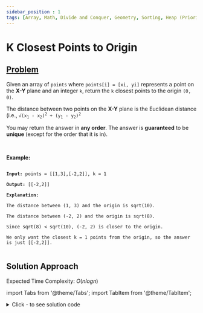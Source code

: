 ```yaml
---
sidebar_position : 1
tags: [Array, Math, Divide and Conquer, Geometry, Sorting, Heap (Priority Queue), Quickselect]
---
```


# K Closest Points to Origin

## [Problem](https://leetcode.com/problems/k-closest-points-to-origin/)

<p>Given an array of <code>points</code> where <code>points[i] = [xi, yi]</code> represents a point on the <strong>X-Y</strong> plane and an integer <code>k</code>, return the <code>k</code> closest points to the origin <code>(0, 0)</code>.</p>

<p>The distance between two points on the <strong>X-Y</strong> plane is the Euclidean distance (i.e., <code>&radic;(x<sub>1</sub> - x<sub>2</sub>)<sup>2</sup> + (y<sub>1</sub> - y<sub>2</sub>)<sup>2</sup></code></p>

<p>You may return the answer in <strong>any order</strong>. The answer is <strong>guaranteed</strong> to be <strong>unique</strong> (except for the order that it is in).</p>

<p>&nbsp;</p>
<p><strong>Example:</strong></p>
<img alt="" src="https://assets.leetcode.com/uploads/2021/03/03/closestplane1.jpg" style={ {width: "400px", height: "400px" } }/>
<code>
<strong>Input:</strong> points = [[1,3],[-2,2]], k = 1 <br/>
<strong>Output:</strong> [[-2,2]] <br/>
<strong>Explanation:</strong> <br/>
The distance between (1, 3) and the origin is sqrt(10). <br/>
The distance between (-2, 2) and the origin is sqrt(8).<br/> 
Since sqrt(8) &lt; sqrt(10), (-2, 2) is closer to the origin.<br/> 
We only want the closest k = 1 points from the origin, so the answer is just [[-2,2]]. <br/>
</code>


## Solution Approach

Expected Time Complexity: $O(nlogn)$

import Tabs from '@theme/Tabs';
import TabItem from '@theme/TabItem';

<details><summary>Click - to see solution code</summary>

<Tabs>
<TabItem value="cpp" label="C++">

```cpp
class Solution {
   public:
    vector<vector<int>> kClosest(vector<vector<int>>& points, int k) {
        int n = points.size();
        vector<vector<double>> dis(n, vector<double>(2));
        vector<vector<int>> ans(k, vector<int>(2));

        for (int j = 0; j < n; j++) {
            double a =
                (points[j][0] * points[j][0] + points[j][1] * points[j][1]);
            a = sqrt(a);
            dis[j][0] = a;
            dis[j][1] = j;
        }
        sort(dis.begin(), dis.end());
        for (int i = 0; i < k; i++) {
            ans[i][0] = points[dis[i][1]][0];
            ans[i][1] = points[dis[i][1]][1];
        }

        return ans;
    }
};
```
</TabItem>
</Tabs>

</details>
